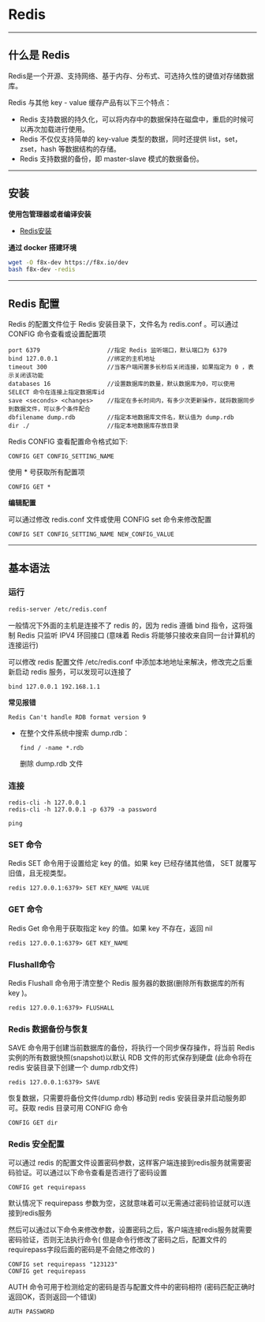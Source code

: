 # Redis

---

## 什么是 Redis

Redis是一个开源、支持网络、基于内存、分布式、可选持久性的键值对存储数据库。

Redis 与其他 key - value 缓存产品有以下三个特点：
- Redis 支持数据的持久化，可以将内存中的数据保持在磁盘中，重启的时候可以再次加载进行使用。
- Redis 不仅仅支持简单的 key-value 类型的数据，同时还提供 list，set，zset，hash 等数据结构的存储。
- Redis 支持数据的备份，即 master-slave 模式的数据备份。

---

## 安装

**使用包管理器或者编译安装**

- [Redis安装](../../Linux/Power-Linux.md#redis)

**通过 docker 搭建环境**

```bash
wget -O f8x-dev https://f8x.io/dev
bash f8x-dev -redis
```

---

## Redis 配置

Redis 的配置文件位于 Redis 安装目录下，文件名为 redis.conf 。可以通过 CONFIG 命令查看或设置配置项

```
port 6379                   //指定 Redis 监听端口，默认端口为 6379
bind 127.0.0.1              //绑定的主机地址
timeout 300                 //当客户端闲置多长秒后关闭连接，如果指定为 0 ，表示关闭该功能
databases 16                //设置数据库的数量，默认数据库为0，可以使用 SELECT 命令在连接上指定数据库id
save <seconds> <changes>    //指定在多长时间内，有多少次更新操作，就将数据同步到数据文件，可以多个条件配合
dbfilename dump.rdb         //指定本地数据库文件名，默认值为 dump.rdb
dir ./                      //指定本地数据库存放目录
```

Redis CONFIG 查看配置命令格式如下:
```
CONFIG GET CONFIG_SETTING_NAME
```

使用 * 号获取所有配置项
```
CONFIG GET *
```

**编辑配置**

可以通过修改 redis.conf 文件或使用 CONFIG set 命令来修改配置

```
CONFIG SET CONFIG_SETTING_NAME NEW_CONFIG_VALUE
```

---

## 基本语法

### 运行

```bash
redis-server /etc/redis.conf
```

一般情况下外面的主机是连接不了 redis 的，因为 redis 遵循 bind 指令，这将强制 Redis 只监听 IPV4 环回接口 (意味着 Redis 将能够只接收来自同一台计算机的连接运行)

可以修改 redis 配置文件 /etc/redis.conf 中添加本地地址来解决，修改完之后重新启动 redis 服务，可以发现可以连接了
```
bind 127.0.0.1 192.168.1.1
```

**常见报错**

`Redis Can't handle RDB format version 9`
- 在整个文件系统中搜索 dump.rdb：

    ```
    find / -name *.rdb
    ```

    删除 dump.rdb 文件

### 连接

```
redis-cli -h 127.0.0.1
redis-cli -h 127.0.0.1 -p 6379 -a password

ping
```

### SET 命令

Redis SET 命令用于设置给定 key 的值。如果 key 已经存储其他值， SET 就覆写旧值，且无视类型。

```
redis 127.0.0.1:6379> SET KEY_NAME VALUE
```

### GET 命令

Redis Get 命令用于获取指定 key 的值。如果 key 不存在，返回 nil

```
redis 127.0.0.1:6379> GET KEY_NAME
```

### Flushall命令

Redis Flushall 命令用于清空整个 Redis 服务器的数据(删除所有数据库的所有 key )。
```
redis 127.0.0.1:6379> FLUSHALL
```

### Redis 数据备份与恢复

SAVE 命令用于创建当前数据库的备份，将执行一个同步保存操作，将当前 Redis 实例的所有数据快照(snapshot)以默认 RDB 文件的形式保存到硬盘  (此命令将在 redis 安装目录下创建一个 dump.rdb文件)
```
redis 127.0.0.1:6379> SAVE
```

恢复数据，只需要将备份文件(dump.rdb) 移动到 redis 安装目录并启动服务即可。获取 redis 目录可用 CONFIG 命令
```
CONFIG GET dir
```

### Redis 安全配置

可以通过 redis 的配置文件设置密码参数，这样客户端连接到redis服务就需要密码验证。可以通过以下命令查看是否进行了密码设置
```
CONFIG get requirepass
```

默认情况下 requirepass 参数为空，这就意味着可以无需通过密码验证就可以连接到redis服务

然后可以通过以下命令来修改参数，设置密码之后，客户端连接redis服务就需要密码验证，否则无法执行命令( 但是命令行修改了密码之后，配置文件的requirepass字段后面的密码是不会随之修改的 )
```
CONFIG set requirepass "123123"
CONFIG get requirepass
```

AUTH 命令可用于检测给定的密码是否与配置文件中的密码相符 (密码匹配正确时返回OK，否则返回一个错误)
```
AUTH PASSWORD
```
